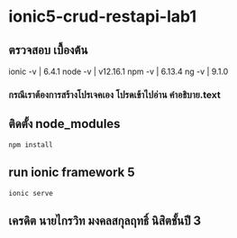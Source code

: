 # ionic5-crud-restapi-lab1
## ตรวจสอบ เบื้องต้น
ionic -v | 6.4.1 
node -v | v12.16.1
npm -v | 6.13.4
ng -v | 9.1.0

### กรณีเราต้องการสร้างโปรเจคเอง โปรดเข้าไปอ่าน คำอธิบาย.text

## ติดตั้ง node_modules
```
npm install
```
## run ionic framework 5
```
ionic serve
```
## เครดิต นายไกรวิท มงคลสกุลฤทธิ์ นิสิตชั้นปี 3
